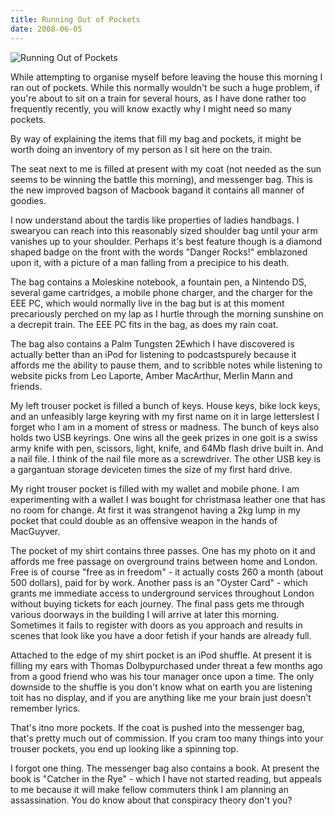 ```yaml
---
title: Running Out of Pockets
date: 2008-06-05
---
```


![Running Out of Pockets](https://source.unsplash.com/qTpc0Vj4YoE/1600x900)

While attempting to organise myself before leaving the house this morning I ran out of pockets. While this normally wouldn't be such a huge problem, if you're about to sit on a train for several hours, as I have done rather too frequently recently, you will know exactly why I might need so many pockets.

By way of explaining the items that fill my bag and pockets, it might be worth doing an inventory of my person as I sit here on the train.

The seat next to me is filled at present with my coat (not needed as the sun seems to be winning the battle this morning), and messenger bag. This is the new improved bagson of Macbook bagand it contains all manner of goodies.

I now understand about the tardis like properties of ladies handbags. I swearyou can reach into this reasonably sized shoulder bag until your arm vanishes up to your shoulder. Perhaps it's best feature though is a diamond shaped badge on the front with the words "Danger Rocks!" emblazoned upon it, with a picture of a man falling from a precipice to his death.

The bag contains a Moleskine notebook, a fountain pen, a Nintendo DS, several game cartridges, a mobile phone charger, and the charger for the EEE PC, which would normally live in the bag but is at this moment precariously perched on my lap as I hurtle through the morning sunshine on a decrepit train. The EEE PC fits in the bag, as does my rain coat.

The bag also contains a Palm Tungsten 2Ewhich I have discovered is actually better than an iPod for listening to podcastspurely because it affords me the ability to pause them, and to scribble notes while listening to website picks from Leo Laporte, Amber MacArthur, Merlin Mann and friends.

My left trouser pocket is filled a bunch of keys. House keys, bike lock keys, and an unfeasibly large keyring with my first name on it in large letterslest I forget who I am in a moment of stress or madness. The bunch of keys also holds two USB keyrings. One wins all the geek prizes in one goit is a swiss army knife with pen, scissors, light, knife, and 64Mb flash drive built in. And a nail file. I think of the nail file more as a screwdriver. The other USB key is a gargantuan storage deviceten times the size of my first hard drive.

My right trouser pocket is filled with my wallet and mobile phone. I am experimenting with a wallet I was bought for christmasa leather one that has no room for change. At first it was strangenot having a 2kg lump in my pocket that could double as an offensive weapon in the hands of MacGuyver.

The pocket of my shirt contains three passes. One has my photo on it and affords me free passage on overground trains between home and London. Free is of course "free as in freedom" - it actually costs 260 a month (about 500 dollars), paid for by work. Another pass is an "Oyster Card" - which grants me immediate access to underground services throughout London without buying tickets for each journey. The final pass gets me through various doorways in the building I will arrive at later this morning. Sometimes it fails to register with doors as you approach and results in scenes that look like you have a door fetish if your hands are already full.

Attached to the edge of my shirt pocket is an iPod shuffle. At present it is filling my ears with Thomas Dolbypurchased under threat a few months ago from a good friend who was his tour manager once upon a time. The only downside to the shuffle is you don't know what on earth you are listening toit has no display, and if you are anything like me your brain just doesn't remember lyrics.

That's itno more pockets. If the coat is pushed into the messenger bag, that's pretty much out of commission. If you cram too many things into your trouser pockets, you end up looking like a spinning top.

I forgot one thing. The messenger bag also contains a book. At present the book is "Catcher in the Rye" - which I have not started reading, but appeals to me because it will make fellow commuters think I am planning an assassination. You do know about that conspiracy theory don't you?